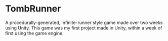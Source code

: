 # TombRunner
A procedurally-generated, infinite-runner style game made over two weeks using Unity. This game was my first project made in Unity, within a week of first using the game engine.
